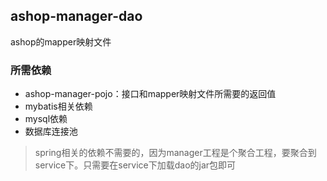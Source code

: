 ## ashop-manager-dao
ashop的mapper映射文件

### 所需依赖
- ashop-manager-pojo：接口和mapper映射文件所需要的返回值
- mybatis相关依赖
- mysql依赖
- 数据库连接池

> spring相关的依赖不需要的，因为manager工程是个聚合工程，要聚合到service下。只需要在service下加载dao的jar包即可
